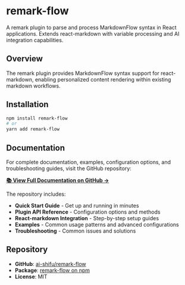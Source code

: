 # remark-flow

A remark plugin to parse and process MarkdownFlow syntax in React applications. Extends react-markdown with variable processing and AI integration capabilities.

## Overview

The remark plugin provides MarkdownFlow syntax support for react-markdown, enabling personalized content rendering within existing markdown workflows.

## Installation

```bash
npm install remark-flow
# or
yarn add remark-flow
```

## Documentation

For complete documentation, examples, configuration options, and troubleshooting guides, visit the GitHub repository:

**[📚 View Full Documentation on GitHub →](https://github.com/ai-shifu/remark-flow)**

The repository includes:

- **Quick Start Guide** - Get up and running in minutes
- **Plugin API Reference** - Configuration options and methods
- **React-markdown Integration** - Step-by-step setup guides
- **Examples** - Common usage patterns and advanced configurations
- **Troubleshooting** - Common issues and solutions

## Repository

- **GitHub**: [ai-shifu/remark-flow](https://github.com/ai-shifu/remark-flow)
- **Package**: [remark-flow on npm](https://www.npmjs.com/package/remark-flow)
- **License**: MIT
